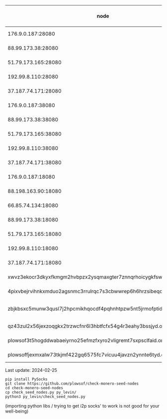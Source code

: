 | node  | status (daily check) |
|---|---|
|176.9.0.187:28080|🙂🙂🙂🙂🙂🙂🙂|
|88.99.173.38:28080|🙂🙂🙂🙂🙂🙂🙂|
|51.79.173.165:28080|🙂🙂🙂🙂🙂🙂🙂|
|192.99.8.110:28080|🙂🙂🙂🙂🙂🙂🙂|
|37.187.74.171:28080|🙂🙂🙂🙂🙂🙂🙂|
|176.9.0.187:38080|🙂🙂🙂🙂🙂🙂🙂|
|88.99.173.38:38080|🙂🙂🙂🙂🙂🙂🙂|
|51.79.173.165:38080|🙂🙂🙂🙂🙂🙂🙂|
|192.99.8.110:38080|🙂🙂🙂🙂🙂🙂🙂|
|37.187.74.171:38080|🙂🙂🙂🙂🙂🙂🙂|
|176.9.0.187:18080|🙂🙂🙂🙂🙂🙂🙂|
|88.198.163.90:18080|🙂🙂🙂🙂🙂🙂🙂|
|66.85.74.134:18080|🙂🙂🙂🙂🙂🙂🙂|
|88.99.173.38:18080|🙂🙂🙂🙂🙂🙂🙂|
|51.79.173.165:18080|🙂🙂🙂🙂🙂🙂🙂|
|192.99.8.110:18080|🙂🙂🙂🙂🙂🙂🙂|
|37.187.74.171:18080|🙂🙂🙂🙂🙂🙂🙂|
|xwvz3ekocr3dkyxfkmgm2hvbpzx2ysqmaxgter7znnqrhoicygkfswid.onion:18083|🙂🙂🙂🙂😡😡🙂|
|4pixvbejrvihnkxmduo2agsnmc3rrulrqc7s3cbwwrep6h6hrzsibeqd.onion:18083|🙂🙂🙂🙂🙂😡🙂|
|zbjkbsxc5munw3qusl7j2hpcmikhqocdf4pqhnhtpzw5nt5jrmofptid.onion:18083|😡🙂😡😡😡😡🙂|
|qz43zul2x56jexzoqgkx2trzwcfnr6l3hbtfcfx54g4r3eahy3bssjyd.onion:18083|😡🙂🙂🙂🙂🙂🙂|
|plowsof3t5hogddwabaeiyrno25efmzfxyro2vligremt7sxpsclfaid.onion:18083|🙂🙂🙂🙂🙂🙂🙂|
|plowsoffjexmxalw73tkjmf422gq6575fc7vicuu4javzn2ynnte6tyd.onion:18083|🙂🙂🙂🙂🙂🙂🙂|

Last update: 2024-02-25
```
pip install PySocks
git clone https://github.com/plowsof/check-monero-seed-nodes
cd check-monero-seed-nodes
cp check_seed_nodes.py py_levin/
python3 py_levin/check_seed_nodes.py
```
(importing python libs / trying to get i2p socks' to work is not good for your well-being)
